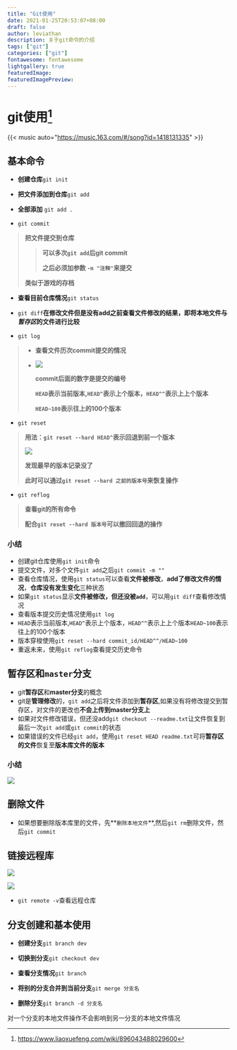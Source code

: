 ```yaml
---
title: "Git使用"
date: 2021-01-25T20:53:07+08:00
draft: false
author: leviathan
description: 关于git命令的介绍
tags: ["git"]
categories: ["git"]
fontawesome: fontawesome
lightgallery: true
featuredImage: 
featuredImagePreview: 
---
```


# git使用[^1]

{{< music auto="https://music.163.com/#/song?id=1418131335" >}}

## 基本命令

* **创建仓库**`git init`

* **把文件添加到仓库**`git add`
* **全部添加** `git add .`

* `git commit`

> **把文件提交到仓库**
>
> > **可以多次`git add`后git commit**
> >
> > **之后必须加参数 `-m "注释"`来提交**
>
> **类似于游戏的存档**

* **查看目前仓库情况**`git status`

* `git diff`**在修改文件但是没有add之前查看文件修改的结果，即将本地文件与*暂存区*的文件进行比较**

* `git log`

> * **查看文件历次commit提交的情况**
>
> * ![](/gitlog.PNG)
>
>   **commit后面的数字是提交的编号**
>
>   **`HEAD`表示当前版本,`HEAD^`表示上个版本，`HEAD^^`表示上上个版本**
>
>   **`HEAD~100`表示往上的100个版本**

* `git reset`

> **用法：`git reset --hard HEAD^`表示回退到前一个版本**
>
> ![](/gitreset.PNG)
>
> **发现最早的版本记录没了**
>
> **此时可以通过`git reset --hard 之前的版本号`来恢复操作**

* `git reflog`

> **查看git的所有命令**
>
> **配合`git reset --hard 版本号`可以撤回回退的操作**

### 小结

* 创建git仓库使用`git init`命令
* 提交文件，对多个文件`git add`之后`git commit -m ""`
* 查看仓库情况，使用`git status`可以查看**文件被修改**，**add了修改文件的情况**，**仓库没有发生变化**三种状态
* 如果`git status`显示**文件被修改，但还没被`add`**，可以用`git diff`查看修改情况
* 查看版本提交历史情况使用`git log`
* `HEAD`表示当前版本,`HEAD^`表示上个版本，`HEAD^^`表示上上个版本`HEAD~100`表示往上的100个版本
* 版本穿梭使用`git reset --hard commit_id/HEAD^^/HEAD~100`
* 重返未来，使用`git reflog`查看提交历史命令

## 暂存区和`master`分支

* git**暂存区**和**master分支**的概念
* git是**管理修改**的，`git add`之后将文件添加到**暂存区**,如果没有将修改提交到暂存区，对文件的更改也**不会上传到master分支上**
* 如果对文件修改错误，但还没add`git checkout --readme.txt`让文件恢复到最后一次`git add`或`git commit`的状态
* 如果错误的文件已经`git add`，使用`git reset HEAD readme.txt`可将**暂存区的文件**恢复至**版本库文件的版本**

### 小结

![](/小结.PNG)

## 删除文件

* 如果想要删除版本库里的文件，先**`删除本地文件`**,然后`git rm`删除文件，然后`git commit`

## 链接远程库

![](/连接远程库1.PNG)

![](/连接远程库2.PNG)

* `git remote -v`查看远程仓库

## 分支创建和基本使用

* **创建分支**`git branch dev`
* **切换到分支**`git checkout dev`
* **查看分支情况**`git branch`

* **将别的分支合并到当前分支**`git merge 分支名`
* **删除分支**`git branch -d 分支名`

对一个分支的本地文件操作不会影响到另一分支的本地文件情况

[^1]: https://www.liaoxuefeng.com/wiki/896043488029600
